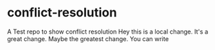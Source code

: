 # conflict-resolution

A Test repo to show conflict resolution
Hey this is a local change. It's a great change. Maybe the greatest change.
You can write

